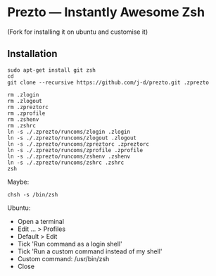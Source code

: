 Prezto — Instantly Awesome Zsh
==============================

(Fork for installing it on ubuntu and customise it)

Installation
------------

    sudo apt-get install git zsh
    cd
    git clone --recursive https://github.com/j-d/prezto.git .zprezto

    rm .zlogin
    rm .zlogout
    rm .zpreztorc
    rm .zprofile
    rm .zshenv
    rm .zshrc
    ln -s ./.zprezto/runcoms/zlogin .zlogin
    ln -s ./.zprezto/runcoms/zlogout .zlogout
    ln -s ./.zprezto/runcoms/zpreztorc .zpreztorc
    ln -s ./.zprezto/runcoms/zprofile .zprofile
    ln -s ./.zprezto/runcoms/zshenv .zshenv
    ln -s ./.zprezto/runcoms/zshrc .zshrc
    zsh

Maybe:

    chsh -s /bin/zsh

Ubuntu:
* Open a terminal
* Edit ... > Profiles
* Default > Edit
* Tick 'Run command as a login shell'
* Tick 'Run a custom command instead of my shell'
* Custom command: /usr/bin/zsh
* Close
